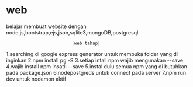 # web
belajar membuat website dengan node.js,bootstrap,ejs,json,sqlite3,mongoDB,postgresql

                             |web tahap|

1.searching di google express generator untuk membuka folder yang di inginkan
2.npm install pg -S
3.setiap intall npm wajib mengunakan --save
4.wajib install npm insatll --save
5.instal dulu semua npm yang di butuhkan pada package.json
6.nodepostgreds untuk connect pada server
7.npm run dev untuk nodemon aktif

